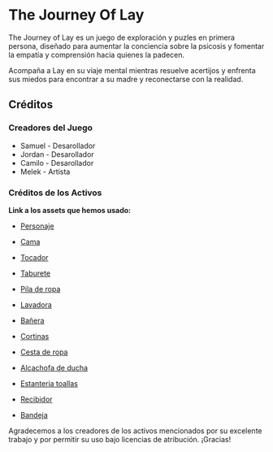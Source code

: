 # The Journey Of Lay

The Journey of Lay es un juego de exploración y puzles en primera persona, diseñado para aumentar la conciencia sobre la psicosis y fomentar la empatía y comprensión hacia quienes la padecen. 

Acompaña a Lay en su viaje mental mientras resuelve acertijos y enfrenta sus miedos para encontrar a su madre y reconectarse con la realidad.

## Créditos

### Creadores del Juego

- Samuel - Desarollador
- Jordan - Desarollador
- Camilo - Desarollador
- Melek - Artista

### Créditos de los Activos

**Link a los assets que hemos usado:**

- [Personaje](https://www.cgtrader.com/free-3d-models/character/fantasy-character/shadowling-nox)

- [Cama](https://sketchfab.com/3d-models/messy-bed-b49dc1778b0b430cabdbad327d6e2e0d)
- [Tocador](https://sketchfab.com/3d-models/dressing-table-661fe0941c1a49c59a9bff8ce44135c6)
- [Taburete](https://sketchfab.com/3d-models/f07-18s106-f531eff45b8d4551adf15b1ca3cb2262)
- [Pila de ropa](https://sketchfab.com/3d-models/pile-of-clothes-b5a57fb8ff2746e3bd8bfdc4c87f1dad)
- [Lavadora](https://sketchfab.com/3d-models/washing-machine-ce0a9cdfad2c4a219b852bbb52fc2b64)
- [Bañera](https://sketchfab.com/3d-models/bathtub-e6c857bc74814226ba44f02b40479baa)
- [Cortinas](https://sketchfab.com/3d-models/bathtub-with-shower-22e187363dd14bc3a3e1b4611830236a)
- [Cesta de ropa](https://www.cgtrader.com/free-3d-models/interior/bathroom/laundry-basket-509e9d8d-83b4-474f-9b4b-78ddaa9f8600)
- [Alcachofa de ducha](https://sketchfab.com/3d-models/shr-head-g-27479000-aacae9cc6e894425a583c5630ba88fdb)
- [Estanteria toallas](https://sketchfab.com/3d-models/towel-rack-4a88a024a4a04da59995658858a3f7c1)
- [Recibidor](https://sketchfab.com/3d-models/timber-ottoman-bd6f49ba4a0d464cb6c4f429c02af748)
- [Bandeja](https://sketchfab.com/3d-models/tinkercad-franco-marche-56a4dc9801b949e98e08c1e168a3bfa4#download)

Agradecemos a los creadores de los activos mencionados por su excelente trabajo y por permitir su uso bajo licencias de atribución. ¡Gracias!